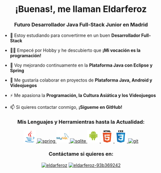 <h1 align="center">¡Buenas!, me llaman Eldarferoz</h1>
<h3 align="center">Futuro Desarrollador Java Full-Stack Junior en Madrid</h3>

- 🔭 Estoy estudiando para convertirme en un buen **Desarrollador Full-Stack**

- 👨‍💻 Empecé por Hobby y he descubierto que **¡Mi vocación es la programación!**

- 🌱 Voy mejorando continuamente en la **Plataforma Java con Eclipse y Spring**

- 🤝 Me gustaría colaborar en proyectos de **Plataforma Java, Android y Videojuegos**

- ⚡ Me apasiona la **Programación, la Cultura Asiática y los Videojuegos**

- 📫 Si quieres contactar conmigo, **¡Sígueme en GitHub!**

<h3 align="center">Mis Lenguajes y Herramientras hasta la Actualidad:</h3>
<p align="center"> 

<a href="https://www.java.com" target="_blank" rel="noreferrer"> 
<img src="https://raw.githubusercontent.com/devicons/devicon/master/icons/java/java-original.svg" alt="java" width="40" height="40"/> </a> 

<a href="https://spring.io/" target="_blank" rel="noreferrer"> 
<img src="https://www.vectorlogo.zone/logos/springio/springio-icon.svg" alt="spring" width="40" height="40"/> </a> 

<a href="https://www.mysql.com/" target="_blank" rel="noreferrer"> 
<img src="https://raw.githubusercontent.com/devicons/devicon/master/icons/mysql/mysql-original-wordmark.svg" alt="mysql" width="40" height="40"/> </a> 

<a href="https://www.sqlite.org/" target="_blank" rel="noreferrer"> 
<img src="https://www.vectorlogo.zone/logos/sqlite/sqlite-icon.svg" alt="sqlite" width="40" height="40"/> </a> 

<a href="https://developer.android.com" target="_blank" rel="noreferrer"> 
<img src="https://raw.githubusercontent.com/devicons/devicon/master/icons/android/android-original-wordmark.svg" alt="android" width="40" height="40"/> </a> 

<a href="https://www.w3.org/html/" target="_blank" rel="noreferrer"> 
<img src="https://raw.githubusercontent.com/devicons/devicon/master/icons/html5/html5-original-wordmark.svg" alt="html5" width="40" height="40"/> </a> 

<a href="https://www.w3schools.com/css/" target="_blank" rel="noreferrer"> 
<img src="https://raw.githubusercontent.com/devicons/devicon/master/icons/css3/css3-original-wordmark.svg" alt="css3" width="40" height="40"/> </a> 

<a href="https://git-scm.com/" target="_blank" rel="noreferrer"> 
<img src="https://www.vectorlogo.zone/logos/git-scm/git-scm-icon.svg" alt="git" width="40" height="40"/> </a> 

</p>

<h3 align="center">Contáctame si quieres en:</h3>
<p align="center">

<a href="https://twitter.com/eldarferoz" target="blank">
<img align="center" src="https://raw.githubusercontent.com/rahuldkjain/github-profile-readme-generator/master/src/images/icons/Social/twitter.svg" alt="eldarferoz" height="30" width="40" /></a>

<a href="https://linkedin.com/in/eldarferoz" target="blank">
<img align="center" src="https://raw.githubusercontent.com/rahuldkjain/github-profile-readme-generator/master/src/images/icons/Social/linked-in-alt.svg" alt="eldarferoz-93b369242" height="30" width="40" /></a>

</p>
